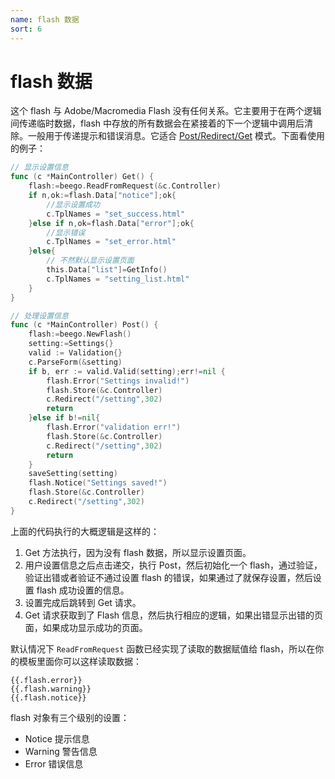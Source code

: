 ```yaml
---
name: flash 数据
sort: 6
---
```


# flash 数据

这个 flash 与 Adobe/Macromedia Flash 没有任何关系。它主要用于在两个逻辑间传递临时数据，flash 中存放的所有数据会在紧接着的下一个逻辑中调用后清除。一般用于传递提示和错误消息。它适合 [Post/Redirect/Get](http://en.wikipedia.org/wiki/Post/Redirect/Get) 模式。下面看使用的例子：

```go
// 显示设置信息
func (c *MainController) Get() {
	flash:=beego.ReadFromRequest(&c.Controller)
	if n,ok:=flash.Data["notice"];ok{
		//显示设置成功
		c.TplNames = "set_success.html"
	}else if n,ok=flash.Data["error"];ok{
		//显示错误
		c.TplNames = "set_error.html"
	}else{
		// 不然默认显示设置页面
		this.Data["list"]=GetInfo()
		c.TplNames = "setting_list.html"
	}
}

// 处理设置信息
func (c *MainController) Post() {
	flash:=beego.NewFlash()
	setting:=Settings{}
	valid := Validation{}
	c.ParseForm(&setting)
	if b, err := valid.Valid(setting);err!=nil {
		flash.Error("Settings invalid!")
		flash.Store(&c.Controller)
		c.Redirect("/setting",302)
		return
	}else if b!=nil{
		flash.Error("validation err!")
		flash.Store(&c.Controller)
		c.Redirect("/setting",302)
		return
	}	
	saveSetting(setting)
	flash.Notice("Settings saved!")
	flash.Store(&c.Controller)
	c.Redirect("/setting",302)
}
```

上面的代码执行的大概逻辑是这样的：

1. Get 方法执行，因为没有 flash 数据，所以显示设置页面。
2. 用户设置信息之后点击递交，执行 Post，然后初始化一个 flash，通过验证，验证出错或者验证不通过设置 flash 的错误，如果通过了就保存设置，然后设置 flash 成功设置的信息。
3. 设置完成后跳转到 Get 请求。
4. Get 请求获取到了 Flash 信息，然后执行相应的逻辑，如果出错显示出错的页面，如果成功显示成功的页面。

默认情况下 `ReadFromRequest` 函数已经实现了读取的数据赋值给 flash，所以在你的模板里面你可以这样读取数据：

	{{.flash.error}}
	{{.flash.warning}}
	{{.flash.notice}}
	
flash 对象有三个级别的设置：

* Notice 提示信息
* Warning 警告信息
* Error 错误信息